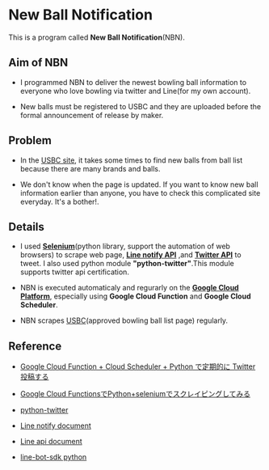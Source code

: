 # New Ball Notification

This is a program called **New Ball Notification**(NBN).

## Aim of NBN

* I programmed NBN to deliver the newest bowling ball information to everyone who love bowling via twitter and Line(for my own account).

* New balls must be registered to USBC and they are uploaded before the formal announcement of release by maker.

## Problem

* In the [USBC site](https://www.bowl.com/approvedballlist/), it takes some times to find new balls from ball list because there are many brands and balls.

* We don't know when the page is updated. If you want to know new ball information earlier than anyone, you have to check this complicated site everyday. It's a bother!.

## Details

* I used **[Selenium](https://www.selenium.dev/documentation/en/)**(python library, support the automation of web browsers) to scrape web page, **[Line notify API](https://notify-bot.line.me/ja/)** ,and **[Twitter API](https://developer.twitter.com/en/docs/twitter-api)** to tweet. I also used python module **"python-twitter"**.This module supports twitter api certification.

* NBN is executed automaticaly and regurarly on the **[Google Cloud Platform](https://console.cloud.google.com/)**, especially using **Google Cloud Function** and **Google Cloud Scheduler**.

* NBN scrapes [USBC](https://www.bowl.com/approvedballlist/)(approved bowling ball list page) regularly.

## Reference

* [Google Cloud Function + Cloud Scheduler + Python で定期的に Twitter 投稿する](https://qiita.com/niwasawa/items/90476112dfced169c113)

* [Google Cloud FunctionsでPython+seleniumでスクレイピングしてみる](https://blowup-bbs.com/gcp-cloud-functions-python3/)

* [python-twitter](https://python-twitter.readthedocs.io/en/latest/)

* [Line notify document](https://notify-bot.line.me/doc/ja/)

* [Line api document](https://developers.line.biz/ja/reference/messaging-api/#get-narrowcast-progress-status)

* [line-bot-sdk python](https://github.com/line/line-bot-sdk-python)
